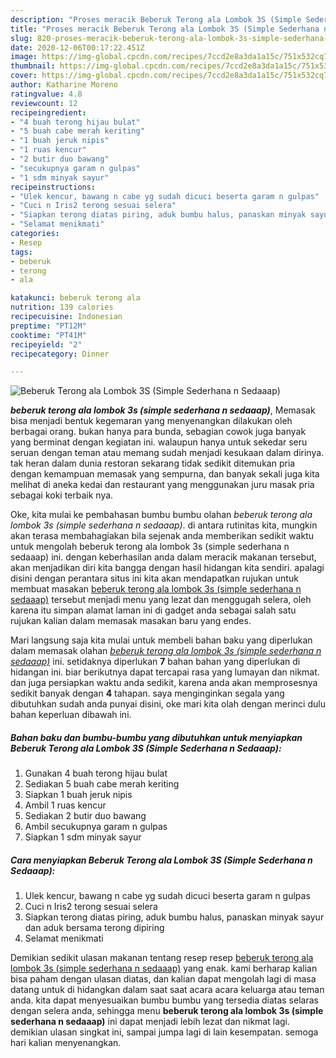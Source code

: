 ```yaml
---
description: "Proses meracik Beberuk Terong ala Lombok 3S (Simple Sederhana n Sedaaap), Menggugah Selera"
title: "Proses meracik Beberuk Terong ala Lombok 3S (Simple Sederhana n Sedaaap), Menggugah Selera"
slug: 820-proses-meracik-beberuk-terong-ala-lombok-3s-simple-sederhana-n-sedaaap-menggugah-selera
date: 2020-12-06T00:17:22.451Z
image: https://img-global.cpcdn.com/recipes/7ccd2e8a3da1a15c/751x532cq70/beberuk-terong-ala-lombok-3s-simple-sederhana-n-sedaaap-foto-resep-utama.jpg
thumbnail: https://img-global.cpcdn.com/recipes/7ccd2e8a3da1a15c/751x532cq70/beberuk-terong-ala-lombok-3s-simple-sederhana-n-sedaaap-foto-resep-utama.jpg
cover: https://img-global.cpcdn.com/recipes/7ccd2e8a3da1a15c/751x532cq70/beberuk-terong-ala-lombok-3s-simple-sederhana-n-sedaaap-foto-resep-utama.jpg
author: Katharine Moreno
ratingvalue: 4.8
reviewcount: 12
recipeingredient:
- "4 buah terong hijau bulat"
- "5 buah cabe merah keriting"
- "1 buah jeruk nipis"
- "1 ruas kencur"
- "2 butir duo bawang"
- "secukupnya garam n gulpas"
- "1 sdm minyak sayur"
recipeinstructions:
- "Ulek kencur, bawang n cabe yg sudah dicuci beserta garam n gulpas"
- "Cuci n Iris2 terong sesuai selera"
- "Siapkan terong diatas piring, aduk bumbu halus, panaskan minyak sayur dan aduk bersama terong dipiring"
- "Selamat menikmati"
categories:
- Resep
tags:
- beberuk
- terong
- ala

katakunci: beberuk terong ala 
nutrition: 139 calories
recipecuisine: Indonesian
preptime: "PT12M"
cooktime: "PT41M"
recipeyield: "2"
recipecategory: Dinner

---
```



![Beberuk Terong ala Lombok 3S (Simple Sederhana n Sedaaap)](https://img-global.cpcdn.com/recipes/7ccd2e8a3da1a15c/751x532cq70/beberuk-terong-ala-lombok-3s-simple-sederhana-n-sedaaap-foto-resep-utama.jpg)

<b><i>beberuk terong ala lombok 3s (simple sederhana n sedaaap)</i></b>, Memasak bisa menjadi bentuk kegemaran yang menyenangkan dilakukan oleh berbagai orang. bukan hanya para bunda, sebagian cowok juga banyak yang berminat dengan kegiatan ini. walaupun hanya untuk sekedar seru seruan dengan teman atau memang sudah menjadi kesukaan dalam dirinya. tak heran dalam dunia restoran sekarang tidak sedikit ditemukan pria dengan kemampuan memasak yang sempurna, dan banyak sekali juga kita melihat di aneka kedai dan restaurant yang menggunakan juru masak pria sebagai koki terbaik nya.



Oke, kita mulai ke pembahasan bumbu bumbu olahan <i>beberuk terong ala lombok 3s (simple sederhana n sedaaap)</i>. di antara rutinitas kita, mungkin akan terasa membahagiakan bila sejenak anda memberikan sedikit waktu untuk mengolah beberuk terong ala lombok 3s (simple sederhana n sedaaap) ini. dengan keberhasilan anda dalam meracik makanan tersebut, akan menjadikan diri kita bangga dengan hasil hidangan kita sendiri. apalagi disini dengan perantara situs ini kita akan mendapatkan rujukan untuk membuat masakan <u>beberuk terong ala lombok 3s (simple sederhana n sedaaap)</u> tersebut menjadi menu yang lezat dan menggugah selera, oleh karena itu simpan alamat laman ini di gadget anda sebagai salah satu rujukan kalian dalam memasak masakan baru yang endes.


Mari langsung saja kita mulai untuk membeli bahan baku yang diperlukan dalam memasak olahan <u><i>beberuk terong ala lombok 3s (simple sederhana n sedaaap)</i></u> ini. setidaknya diperlukan <b>7</b> bahan bahan yang diperlukan di hidangan ini. biar berikutnya dapat tercapai rasa yang lumayan dan nikmat. dan juga persiapkan waktu anda sedikit, karena anda akan memprosesnya sedikit banyak dengan <b>4</b> tahapan. saya menginginkan segala yang dibutuhkan sudah anda punyai disini, oke mari kita olah dengan merinci dulu bahan keperluan dibawah ini.

<!--inarticleads1-->

##### Bahan baku dan bumbu-bumbu yang dibutuhkan untuk menyiapkan Beberuk Terong ala Lombok 3S (Simple Sederhana n Sedaaap):

1. Gunakan 4 buah terong hijau bulat
1. Sediakan 5 buah cabe merah keriting
1. Siapkan 1 buah jeruk nipis
1. Ambil 1 ruas kencur
1. Sediakan 2 butir duo bawang
1. Ambil secukupnya garam n gulpas
1. Siapkan 1 sdm minyak sayur




<!--inarticleads2-->

##### Cara menyiapkan Beberuk Terong ala Lombok 3S (Simple Sederhana n Sedaaap):

1. Ulek kencur, bawang n cabe yg sudah dicuci beserta garam n gulpas
1. Cuci n Iris2 terong sesuai selera
1. Siapkan terong diatas piring, aduk bumbu halus, panaskan minyak sayur dan aduk bersama terong dipiring
1. Selamat menikmati




Demikian sedikit ulasan makanan tentang resep resep <u>beberuk terong ala lombok 3s (simple sederhana n sedaaap)</u> yang enak. kami berharap kalian bisa paham dengan ulasan diatas, dan kalian dapat mengolah lagi di masa datang untuk di hidangkan dalam saat saat acara acara keluarga atau teman anda. kita dapat menyesuaikan bumbu bumbu yang tersedia diatas selaras dengan selera anda, sehingga menu <b>beberuk terong ala lombok 3s (simple sederhana n sedaaap)</b> ini dapat menjadi lebih lezat dan nikmat lagi. demikian ulasan singkat ini, sampai jumpa lagi di lain kesempatan. semoga hari kalian menyenangkan.
